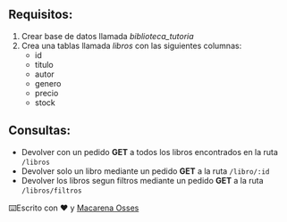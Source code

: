 ## Requisitos:

1. Crear base de datos llamada _*biblioteca_tutoria*_
2. Crea una tablas llamada _libros_ con las siguientes columnas:
   - id
   - titulo
   - autor
   - genero
   - precio
   - stock

## Consultas:

- Devolver con un pedido **GET** a todos los libros encontrados en la ruta `/libros`
- Devolver solo un libro mediante un pedido **GET** a la ruta `/libro/:id`
- Devolver los libros segun filtros mediante un pedido **GET** a la ruta `/libros/filtros`

⌨️Escrito con ❤️ y [Macarena Osses](https://github.com/Makaosva)

